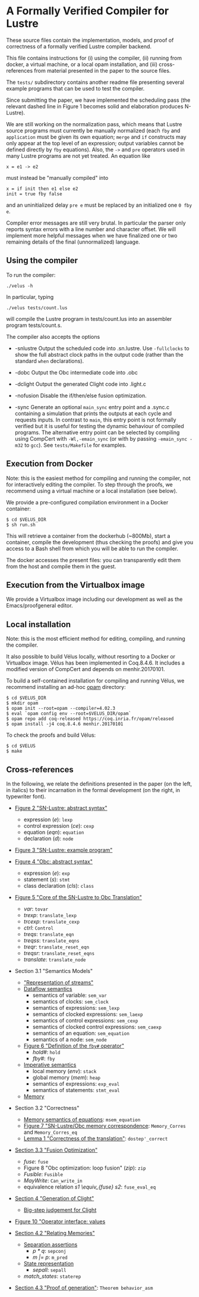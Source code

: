# A Formally Verified Compiler for Lustre

These source files contain the implementation, models, and proof of 
correctness of a formally verified Lustre compiler backend.

This file contains instructions for (i) using the compiler, (ii) running 
from docker, a virtual machine, or a local opam installation, and (iii) 
cross-references from material presented in the paper to the source files.

The `tests/` subdirectory contains another readme file presenting several 
example programs that can be used to test the compiler.

Since submitting the paper, we have implemented the scheduling pass (the 
relevant dashed line in Figure 1 becomes solid and elaboration produces 
N-Lustre).

We are still working on the normalization pass, which means that Lustre 
source programs must currently be manually normalized (each `fby` and 
`application` must be given its own equation; `merge` and `if` constructs 
may only appear at the top level of an expression; output variables cannot 
be defined directly by `fby` equations). Also, the `->` and `pre` operators 
used in many Lustre programs are not yet treated. An equation like

    x = e1 -> e2

must instead be "manually compiled" into

    x = if init then e1 else e2
    init = true fby false

and an uninitialized delay `pre e` must be replaced by an initialized one
`0 fby e`.

Compiler error messages are still very brutal. In particular the parser only 
reports syntax errors with a line number and character offset. We will 
implement more helpful messages when we have finalized one or two remaining 
details of the final (unnormalized) language.

## Using the compiler

To run the compiler:

    ./velus -h

In particular, typing

    ./velus tests/count.lus

will compile the Lustre program in tests/count.lus into an assembler program 
tests/count.s.

The compiler also accepts the options

* -snlustre
  Output the scheduled code into <file>.sn.lustre. Use `-fullclocks` to show 
  the full abstract clock paths in the output code (rather than the standard 
  `when` declarations).

* -dobc
  Output the Obc intermediate code into <file>.obc

* -dclight
  Output the generated Clight code into <file>.light.c

* -nofusion
  Disable the if/then/else fusion optimization.

* -sync
  Generate an optional `main_sync` entry point and a <file>.sync.c 
  containing a simulation that prints the outputs at each cycle and requests 
  inputs. In contrast to `main`, this entry point is not formally verified 
  but it is useful for testing the dynamic behaviour of compiled programs.
  The alternative entry point can be selected by compiling using CompCert 
  with `-Wl,-emain_sync` (or with by passing `-emain_sync -m32` to `gcc`).
  See `tests/Makefile` for examples.

## Execution from Docker

Note: this is the easiest method for compiling and running the
compiler, not for interactively editing the compiler. To step through
the proofs, we recommend using a virtual machine or a local
installation (see below).

We provide a pre-configured compilation environment in a Docker
container:

    $ cd $VELUS_DIR
    $ sh run.sh

This will retrieve a container from the dockerhub (~800Mb), start a
container, compile the development (thus checking the proofs) and give
you access to a Bash shell from which you will be able to run the
compiler.

The docker accesses the present files: you can transparently edit them
from the host and compile them in the guest.

## Execution from the Virtualbox image

We provide a Virtualbox image including our development as well as the
Emacs/proofgeneral editor.

## Local installation

Note: this is the most efficient method for editing, compiling, and
running the compiler.

It also possible to build Vélus locally, without resorting to a Docker or
Virtualbox image. Vélus has been implemented in Coq.8.4.6. It includes a
modified version of CompCert and depends on menhir.20170101.

To build a self-contained installation for compiling and running
Vélus, we recommend installing an ad-hoc
[opam](https://opam.ocaml.org/) directory:

    $ cd $VELUS_DIR
    $ mkdir opam
    $ opam init --root=opam --compiler=4.02.3
    $ eval `opam config env --root=$VELUS_DIR/opam`
    $ opam repo add coq-released https://coq.inria.fr/opam/released
    $ opam install -j4 coq.8.4.6 menhir.20170101

To check the proofs and build Vélus:

    $ cd $VELUS
    $ make

## Cross-references

In the following, we relate the definitions presented in the paper (on
the left, in italics) to their incarnation in the formal development
(on the right, in typewriter font).

 - [Figure 2 "SN-Lustre: abstract syntax"](./NLustre/NLSyntax.v)
   * expression (_e_):  `lexp`
   * control expression (_ce_): `cexp`
   * equation (_eqn_): `equation`
   * declaration (_d_): `node`

 - [Figure 3 "SN-Lustre: example program"](./tests/tracker.lus)

 - [Figure 4 "Obc: abstract syntax"](./Obc/ObcSyntax.v)
   * expression (_e_): `exp`
   * statement (_s_): `stmt`
   * class declaration (_cls_): `class`

 - [Figure 5 "Core of the SN-Lustre to Obc Translation"](./NLustreToObc/Translation.v)
   * _var_: `tovar`
   * _trexp_: `translate_lexp`
   * _trcexp_: `translate_cexp`
   * _ctrl_: `Control`
   * _treqs_: `translate_eqn`
   * _treqss_: `translate_eqns`
   * _treqr_: `translate_reset_eqn`
   * _treqsr_: `translate_reset_eqns`
   * _translate_: `translate_node`

 - Section 3.1 "Semantics Models"
   * ["Representation of streams"](./NLustre/Stream.v)
   * [Dataflow semantics](./NLustre/NLSemantics.v)
     - semantics of variable: `sem_var`
     - semantics of clocks: `sem_clock`
     - semantics of expressions: `sem_lexp`
     - semantics of clocked expressions: `sem_laexp`
     - semantics of control expressions: `sem_cexp`
     - semantics of clocked control expressions: `sem_caexp`
     - semantics of an equation: `sem_equation`
     - semantics of a node: `sem_node`
   * [Figure 6 "Definition of the `fby#` operator"](./NLustre/Stream.v)
     - _hold#_: `hold`
     - _fby#_: `fby`
   * [Imperative semantics](./Obc/ObcSemantics.v)
     - local memory (_env_): `stack`
     - global memory (_mem_): `heap`
     - semantics of expressions: `exp_eval`
     - semantics of statements: `stmt_eval`
   * [Memory](./RMemory.v)

 - Section 3.2 "Correctness"
   * [Memory semantics of equations](./NLustre/MemSemantics.v): `msem_equation`
   * [Figure 7 "SN-Lustre/Obc memory correspondence](./NLustreToObc/Correctness/MemoryCorres.v): `Memory_Corres` and `Memory_Corres_eq`
   * [Lemma 1 "Correctness of the translation"](./NLustreToObc/Correctness.v): `dostep'_correct`

 - [Section 3.3 "Fusion Optimization"](./Obc/Fusion.v)
   * _fuse_: `fuse`
   * Figure 8 "Obc optimization: loop fusion" (_zip_): `zip`
   * _Fusible_: `Fusible`
   * _MayWrite_: `Can_write_in`
   * equivalence relation *s1 \equiv_{fuse} s2*: `fuse_eval_eq`

 - [Section 4 "Generation of Clight"](./ObcToClight/Generation.v)
   * [Big-step judgement for Clight](./CompCert/cfrontend/ClightBigstep.v)

 - [Figure 10 "Operator interface: values](./Operators.v)

 - [Section 4.2 "Relating Memories"](./ObcToClight/SepInvariant.v)
   * [Separation assertions](./CompCert/common/Separation.v)
     - _p * q_: `sepconj`
     - _m |= p_: `m_pred`
   * [State representation](./ObcToClight/MoreSeparation.v)
     - _sepall_: `sepall`
   * *match_states*: `staterep`
 - [Section 4.3 "Proof of generation"](VelusCorrectness.v): `Theorem behavior_asm`
